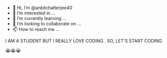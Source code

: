 - 👋 Hi, I’m @ankitchatterjee40
- 👀 I’m interested in ...
- 🌱 I’m currently learning ...
- 💞️ I’m looking to collaborate on ...
- 📫 How to reach me ...

<!---
ankitchatterjee40/ankitchatterjee40 is a ✨ special ✨ repository because its `README.md` (this file) appears on your GitHub profile.
You can click the Preview link to take a look at your changes.
--->
I AM A STUDENT BUT I REALLY LOVE CODING .
SO, LET'S START CODING

😭😭😭
